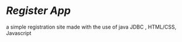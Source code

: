 # *Register App*

a simple registration site made with the use of java JDBC , HTML/CSS, Javascript 
